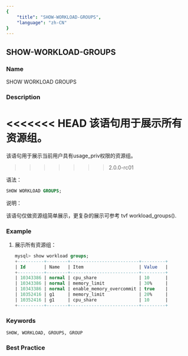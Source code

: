 ```yaml
---
{
    "title": "SHOW-WORKLOAD-GROUPS",
    "language": "zh-CN"
}
---
```


<!--
Licensed to the Apache Software Foundation (ASF) under one
or more contributor license agreements.  See the NOTICE file
distributed with this work for additional information
regarding copyright ownership.  The ASF licenses this file
to you under the Apache License, Version 2.0 (the
"License"); you may not use this file except in compliance
with the License.  You may obtain a copy of the License at

  http://www.apache.org/licenses/LICENSE-2.0

Unless required by applicable law or agreed to in writing,
software distributed under the License is distributed on an
"AS IS" BASIS, WITHOUT WARRANTIES OR CONDITIONS OF ANY
KIND, either express or implied.  See the License for the
specific language governing permissions and limitations
under the License.
-->

## SHOW-WORKLOAD-GROUPS

### Name

SHOW WORKLOAD GROUPS

<version since="dev"></version>

### Description

<<<<<<< HEAD
该语句用于展示所有资源组。
=======
该语句用于展示当前用户具有usage_priv权限的资源组。
>>>>>>> 2.0.0-rc01

语法：

```sql
SHOW WORKLOAD GROUPS;
```

说明：

该语句仅做资源组简单展示，更复杂的展示可参考 tvf workload_groups().

### Example

1. 展示所有资源组：
    
    ```sql
    mysql> show workload groups;
    +----------+--------+--------------------------+---------+
    | Id       | Name   | Item                     | Value   |
    +----------+--------+--------------------------+---------+
    | 10343386 | normal | cpu_share                | 10      |
    | 10343386 | normal | memory_limit             | 30%     |
    | 10343386 | normal | enable_memory_overcommit | true    |
    | 10352416 | g1     | memory_limit             | 20%     |
    | 10352416 | g1     | cpu_share                | 10      |
    +----------+--------+--------------------------+---------+
    ```

### Keywords

    SHOW, WORKLOAD, GROUPS, GROUP

### Best Practice
